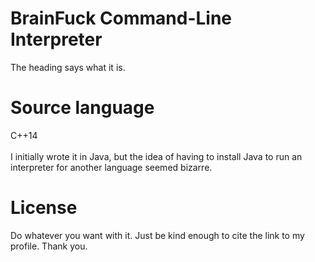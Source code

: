 # BrainFuck Command-Line Interpreter
The heading says what it is.

# Source language
C++14<br/><br/>
I initially wrote it in Java, but the idea of having to install Java to run an interpreter for another language seemed bizarre.

# License
Do whatever you want with it. Just be kind enough to cite the link to my profile. Thank you.
